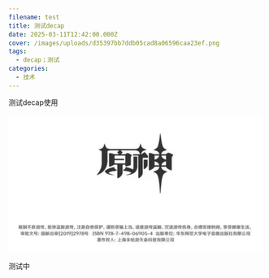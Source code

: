 ```yaml
---
filename: test
title: 测试decap
date: 2025-03-11T12:42:00.000Z
cover: /images/uploads/d35397bb7ddb05cad8a06596caa23ef.png
tags:
  - decap；测试
categories:
  - 技术
---
```

测试decap使用

![](/images/uploads/d35397bb7ddb05cad8a06596caa23ef.png "测试")

测试中
